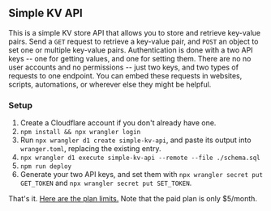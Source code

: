 ## Simple KV API

This is a simple KV store API that allows you to store and retrieve key-value pairs. Send a `GET` request to retrieve a key-value pair, and `POST` an object to set one or multiple key-value pairs. Authentication is done with a two API keys -- one for getting values, and one for setting them. There are no no user accounts and no permissions -- just two keys, and two types of requests to one endpoint. You can embed these requests in websites, scripts, automations, or wherever else they might be helpful.

### Setup

1. Create a Cloudflare account if you don't already have one.
2. `npm install && npx wrangler login`
3. Run `npx wrangler d1 create simple-kv-api`, and paste its output into `wranger.toml`, replacing the existing entry.
4. `npx wrangler d1 execute simple-kv-api --remote --file ./schema.sql`
5. `npm run deploy`
6. Generate your two API keys, and set them with `npx wrangler secret put GET_TOKEN` and `npx wrangler secret put SET_TOKEN`.

That's it. [Here are the plan limits.](https://developers.cloudflare.com/d1/platform/limits/) Note that the paid plan is only $5/month.